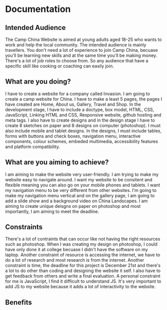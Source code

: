 # Documentation 

## Intended Audience 

The Camp China Website is aimed at young adults aged 18-25 who wants to work and help the local community. The intended audience is mainly  travellers. You don't need a lot of experience to join Camp China, becuase you'll be learning new skills and at the same time you'll be making money. There's a lot of job roles to choose from. So any audience that have a specific skill like cooking or coaching can easily join. 

## What are you doing? 

I have to create a website for a company called Invasion. I am going to create a camp website for China. I have to make a least 5 pages, the pages I have created are Home, About us, Gallery, Travel and Shop. In the development stage, I have to include a doctype, box model, HTML, CSS, JavaScript, Linking HTML and CSS, Responsive website, github hosting and meta tags. I also have to create designs and in the design stage I have to create 8 sketches on paper and 8 designs on computer (photoshop). I must also include mobile and tablet designs. In the designs, I must include tables, forms with buttons and check boxes, navigation menu, interactive components, colour schemes, embeded multimedia, accessibility features and platform compatibility. 

## What are you aiming to achieve? 

I am aiming to make the website very user-friendly. I am trying to make my website easy to navigate around. I want my website to be consitent and flexible meaning you can also go on your mobile phones and tablets. I want my navigation menu to be very different from other websites. I'm going to make my navigation menu vertical and on the gallery page, I am going to add a slide show and a background video on China Landscapes. I am aiming to create unique deisgns on paper on photoshop and most importantly, I am aiming to meet the deadline. 

## Constraints 

There's a lot of contraints that can occur like not having the right resources such as photoshop. When I was creating my design on photoshop, I could have only done it at college becuase I didn't have the software on my laptop. Another constraint of resource is accessing the internet, we have to do a lot of research and most research is from the internet. Another constraint is time, the deadline for this project is December 21st and there's a lot to do other than coding and designing the website it self. I also have to get feedback from others and write a final evaluation. A personal constraint for me is JavaScript, I find it difficult to understand JS. It's very important to add JS to my website because it adds a lot of interactivity to the website. 

## Benefits 

